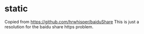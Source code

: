 # static

Copied from https://github.com/hrwhisper/baiduShare
This is just a resolution for the baidu share https problem.
